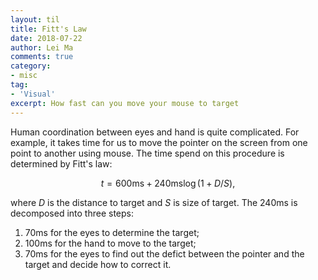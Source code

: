 ```yaml
---
layout: til
title: Fitt's Law
date: 2018-07-22
author: Lei Ma
comments: true
category:
- misc
tag:
- 'Visual'
excerpt: How fast can you move your mouse to target
---
```


Human coordination between eyes and hand is quite complicated. For example, it takes time for us to move the pointer on the screen from one point to another using mouse. The time spend on this procedure is determined by Fitt's law:

$$
t = 600\mathrm{ms} + 240\mathrm{ms} \log (1+D/S),
$$

where $D$ is the distance to target and $S$ is size of target. The $240\mathrm{ms}$ is decomposed into three steps:

1. $70\mathrm{ms}$ for the eyes to determine the target;
2. $100\mathrm{ms}$ for the hand to move to the target;
3. $70\mathrm{ms}$ for the eyes to find out the defict between the pointer and the target and decide how to correct it.
